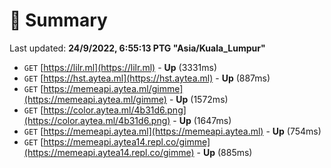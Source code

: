 # 📖 Summary
Last updated: **24/9/2022, 6:55:13 PTG "Asia/Kuala_Lumpur"**

- `GET` [https://lilr.ml](https://lilr.ml) - **Up** (3331ms)
- `GET` [https://hst.aytea.ml](https://hst.aytea.ml) - **Up** (887ms)
- `GET` [https://memeapi.aytea.ml/gimme](https://memeapi.aytea.ml/gimme) - **Up** (1572ms)
- `GET` [https://color.aytea.ml/4b31d6.png](https://color.aytea.ml/4b31d6.png) - **Up** (1647ms)
- `GET` [https://memeapi.aytea.ml](https://memeapi.aytea.ml) - **Up** (754ms)
- `GET` [https://memeapi.aytea14.repl.co/gimme](https://memeapi.aytea14.repl.co/gimme) - **Up** (885ms)

